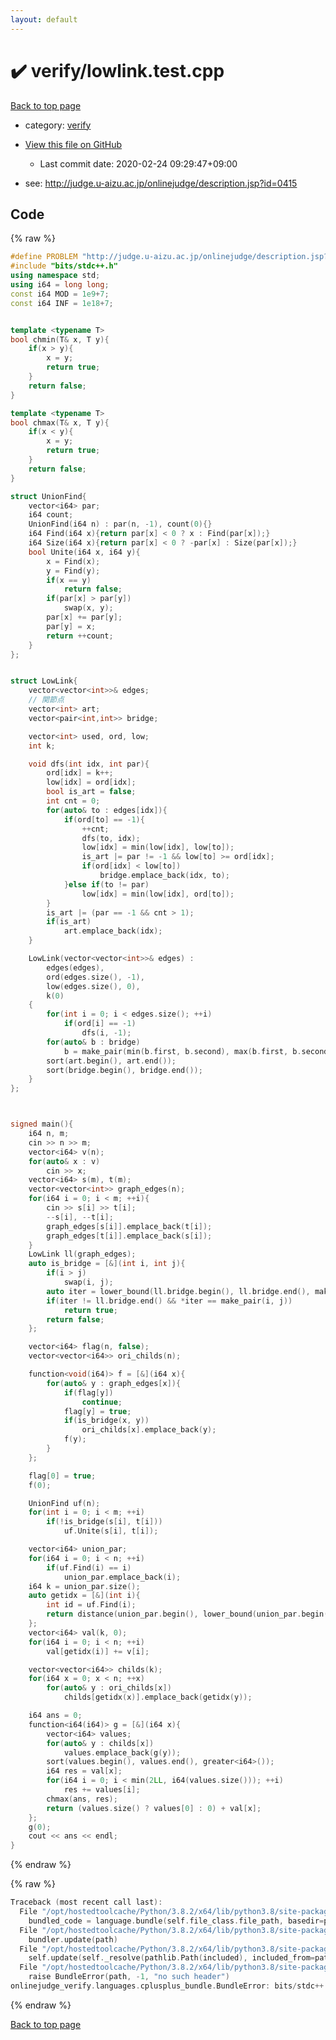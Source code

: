 ```yaml
---
layout: default
---
```


<!-- mathjax config similar to math.stackexchange -->
<script type="text/javascript" async
  src="https://cdnjs.cloudflare.com/ajax/libs/mathjax/2.7.5/MathJax.js?config=TeX-MML-AM_CHTML">
</script>
<script type="text/x-mathjax-config">
  MathJax.Hub.Config({
    TeX: { equationNumbers: { autoNumber: "AMS" }},
    tex2jax: {
      inlineMath: [ ['$','$'] ],
      processEscapes: true
    },
    "HTML-CSS": { matchFontHeight: false },
    displayAlign: "left",
    displayIndent: "2em"
  });
</script>

<script type="text/javascript" src="https://cdnjs.cloudflare.com/ajax/libs/jquery/3.4.1/jquery.min.js"></script>
<script src="https://cdn.jsdelivr.net/npm/jquery-balloon-js@1.1.2/jquery.balloon.min.js" integrity="sha256-ZEYs9VrgAeNuPvs15E39OsyOJaIkXEEt10fzxJ20+2I=" crossorigin="anonymous"></script>
<script type="text/javascript" src="../../assets/js/copy-button.js"></script>
<link rel="stylesheet" href="../../assets/css/copy-button.css" />


# :heavy_check_mark: verify/lowlink.test.cpp

<a href="../../index.html">Back to top page</a>

* category: <a href="../../index.html#e8418d1d706cd73548f9f16f1d55ad6e">verify</a>
* <a href="{{ site.github.repository_url }}/blob/master/verify/lowlink.test.cpp">View this file on GitHub</a>
    - Last commit date: 2020-02-24 09:29:47+09:00


* see: <a href="http://judge.u-aizu.ac.jp/onlinejudge/description.jsp?id=0415">http://judge.u-aizu.ac.jp/onlinejudge/description.jsp?id=0415</a>


## Code

<a id="unbundled"></a>
{% raw %}
```cpp
#define PROBLEM "http://judge.u-aizu.ac.jp/onlinejudge/description.jsp?id=0415"
#include "bits/stdc++.h"
using namespace std;
using i64 = long long;
const i64 MOD = 1e9+7;
const i64 INF = 1e18+7;


template <typename T>
bool chmin(T& x, T y){
    if(x > y){
        x = y;
        return true;
    }
    return false;
}

template <typename T>
bool chmax(T& x, T y){
    if(x < y){
        x = y;
        return true;
    }
    return false;
}

struct UnionFind{
    vector<i64> par;
    i64 count;
    UnionFind(i64 n) : par(n, -1), count(0){}
    i64 Find(i64 x){return par[x] < 0 ? x : Find(par[x]);}
    i64 Size(i64 x){return par[x] < 0 ? -par[x] : Size(par[x]);}
    bool Unite(i64 x, i64 y){
        x = Find(x);
        y = Find(y);
        if(x == y)
            return false;
        if(par[x] > par[y])
            swap(x, y);
        par[x] += par[y];
        par[y] = x;
        return ++count;
    }
};


struct LowLink{
    vector<vector<int>>& edges;
    // 関節点
    vector<int> art;
    vector<pair<int,int>> bridge;

    vector<int> used, ord, low;
    int k;

    void dfs(int idx, int par){
        ord[idx] = k++;
        low[idx] = ord[idx];
        bool is_art = false;
        int cnt = 0;
        for(auto& to : edges[idx]){
            if(ord[to] == -1){
                ++cnt;
                dfs(to, idx);
                low[idx] = min(low[idx], low[to]);
                is_art |= par != -1 && low[to] >= ord[idx];
                if(ord[idx] < low[to])
                    bridge.emplace_back(idx, to);
            }else if(to != par)
                low[idx] = min(low[idx], ord[to]);
        }
        is_art |= (par == -1 && cnt > 1);
        if(is_art)
            art.emplace_back(idx);
    }

    LowLink(vector<vector<int>>& edges) :
        edges(edges),
        ord(edges.size(), -1),
        low(edges.size(), 0),
        k(0)
    {
        for(int i = 0; i < edges.size(); ++i)
            if(ord[i] == -1)
                dfs(i, -1);
        for(auto& b : bridge)
            b = make_pair(min(b.first, b.second), max(b.first, b.second));
        sort(art.begin(), art.end());
        sort(bridge.begin(), bridge.end());
    }
};



signed main(){
    i64 n, m;
    cin >> n >> m;
    vector<i64> v(n);
    for(auto& x : v)
        cin >> x;
    vector<i64> s(m), t(m);
    vector<vector<int>> graph_edges(n);
    for(i64 i = 0; i < m; ++i){
        cin >> s[i] >> t[i];
        --s[i], --t[i];
        graph_edges[s[i]].emplace_back(t[i]);
        graph_edges[t[i]].emplace_back(s[i]);
    }
    LowLink ll(graph_edges);
    auto is_bridge = [&](int i, int j){
        if(i > j)
            swap(i, j);
        auto iter = lower_bound(ll.bridge.begin(), ll.bridge.end(), make_pair(i, j));
        if(iter != ll.bridge.end() && *iter == make_pair(i, j))
            return true;
        return false;
    };

    vector<i64> flag(n, false);
    vector<vector<i64>> ori_childs(n);

    function<void(i64)> f = [&](i64 x){
        for(auto& y : graph_edges[x]){
            if(flag[y])
                continue;
            flag[y] = true;
            if(is_bridge(x, y))
                ori_childs[x].emplace_back(y);
            f(y);
        }
    };

    flag[0] = true;
    f(0);

    UnionFind uf(n);
    for(int i = 0; i < m; ++i)
        if(!is_bridge(s[i], t[i]))
            uf.Unite(s[i], t[i]);

    vector<i64> union_par;
    for(i64 i = 0; i < n; ++i)
        if(uf.Find(i) == i)
            union_par.emplace_back(i);
    i64 k = union_par.size();
    auto getidx = [&](int i){
        int id = uf.Find(i);
        return distance(union_par.begin(), lower_bound(union_par.begin(), union_par.end(), id));
    };
    vector<i64> val(k, 0);
    for(i64 i = 0; i < n; ++i)
        val[getidx(i)] += v[i];

    vector<vector<i64>> childs(k);
    for(i64 x = 0; x < n; ++x)
        for(auto& y : ori_childs[x])
            childs[getidx(x)].emplace_back(getidx(y));

    i64 ans = 0;
    function<i64(i64)> g = [&](i64 x){
        vector<i64> values;
        for(auto& y : childs[x])
            values.emplace_back(g(y));
        sort(values.begin(), values.end(), greater<i64>());
        i64 res = val[x];
        for(i64 i = 0; i < min(2LL, i64(values.size())); ++i)
            res += values[i];
        chmax(ans, res);
        return (values.size() ? values[0] : 0) + val[x];
    };
    g(0);
    cout << ans << endl;
}


```
{% endraw %}

<a id="bundled"></a>
{% raw %}
```cpp
Traceback (most recent call last):
  File "/opt/hostedtoolcache/Python/3.8.2/x64/lib/python3.8/site-packages/onlinejudge_verify/docs.py", line 340, in write_contents
    bundled_code = language.bundle(self.file_class.file_path, basedir=pathlib.Path.cwd())
  File "/opt/hostedtoolcache/Python/3.8.2/x64/lib/python3.8/site-packages/onlinejudge_verify/languages/cplusplus.py", line 68, in bundle
    bundler.update(path)
  File "/opt/hostedtoolcache/Python/3.8.2/x64/lib/python3.8/site-packages/onlinejudge_verify/languages/cplusplus_bundle.py", line 282, in update
    self.update(self._resolve(pathlib.Path(included), included_from=path))
  File "/opt/hostedtoolcache/Python/3.8.2/x64/lib/python3.8/site-packages/onlinejudge_verify/languages/cplusplus_bundle.py", line 162, in _resolve
    raise BundleError(path, -1, "no such header")
onlinejudge_verify.languages.cplusplus_bundle.BundleError: bits/stdc++.h: line -1: no such header

```
{% endraw %}

<a href="../../index.html">Back to top page</a>

